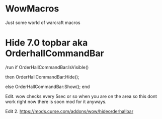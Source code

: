 # WowMacros
Just some world of warcraft macros

# Hide 7.0 topbar aka OrderhallCommandBar
/run if OrderHallCommandBar:IsVisible()	

then OrderHallCommandBar:Hide();

else OrderHallCommandBar:Show(); end

Edit. wow checks every 5sec or so when you are on the area so this dont work right now there is soon mod for it anyways.

Edit 2. https://mods.curse.com/addons/wow/hideorderhallbar
